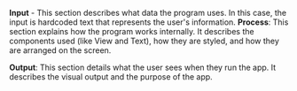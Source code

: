 **Input** - This section describes what data the program uses. In this case, the input is hardcoded text that represents the user's information.
**Process**: This section explains how the program works internally. It describes the components used (like View and Text), how they are styled, and how they are arranged on the screen.

**Output**: This section details what the user sees when they run the app. It describes the visual output and the purpose of the app.
